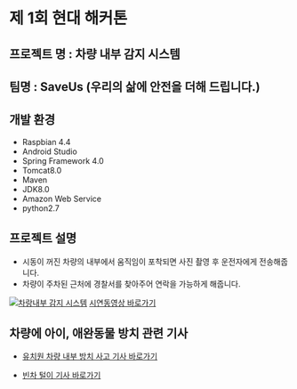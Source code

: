 # 제 1회 현대 해커톤
## 프로젝트 명 : 차량 내부 감지 시스템
## 팀명 : SaveUs (우리의 삶에 안전을 더해 드립니다.)
## 개발 환경 
* Raspbian 4.4 
* Android Studio
* Spring Framework 4.0
* Tomcat8.0
* Maven
* JDK8.0
* Amazon Web Service
* python2.7

## 프로젝트 설명
* 시동이 꺼진 차량의 내부에서 움직임이 포착되면 사진 촬영 후 운전자에게 전송해줍니다.
* 차량이 주차된 근처에 경찰서를 찾아주어 연락을 가능하게 해줍니다.


[![차랑내부 감지 시스템](http://img.youtube.com/vi/2zsidRNUQXA/0.jpg)](https://youtu.be/2zsidRNUQXA)
[시연동영상 바로가기](https://youtu.be/2zsidRNUQXA)


## 차량에 아이, 애완동물 방치 관련 기사
* [유치원 차량 내부 방치 사고 기사 바로가기](http://www.isstime.co.kr/view/?nid=20150910154425664255)

* [빈차 털이 기사 바로가기](http://news.donga.com/3/all/20150917/73687646/1)


